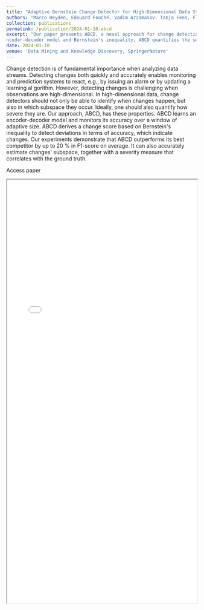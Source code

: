 ```yaml
---
title: "Adaptive Bernstein Change Detector for High-Dimensional Data Streams"
authors: "Marco Heyden, Edouard Fouché, Vadim Arzamasov, Tanja Fenn, Florian Kalinke, Klemens Böhm"
collection: publications
permalink: /publication/2024-01-10-abcd
excerpt: "Our paper presents ABCD, a novel approach for change detection in high-dimensional data streams. ABCD detects changes accurately and provides insights into the specific subspace where changes occur. By leveraging an e
ncoder-decoder model and Bernstein's inequality, ABCD quantifies the severity of changes and outperforms other methods in our experiments."
date: 2024-01-10
venue: 'Data Mining and Knowledge Discovery, SpringerNature'
---
```

Change detection is of fundamental importance when analyzing data streams. Detecting changes both quickly and accurately enables monitoring and prediction systems to react, e.g., by issuing an alarm or by updating a learning al
gorithm. However, detecting changes is challenging when observations are high-dimensional. In high-dimensional data, change detectors should not only be able to identify when changes happen, but also in which subspace they occur. Ideally, one should also quantify how severe they are. Our approach, ABCD, has these properties. ABCD learns an encoder-decoder model and monitors its accuracy over a window of adaptive size. ABCD derives a change score based on Bernstein's inequality to detect deviations in terms
of accuracy, which indicate changes. Our experiments demonstrate that ABCD outperforms its best competitor by up to 20 % in F1-score on average. It can also accurately estimate changes' subspace, together with a severity measure
that correlates with the ground truth.

<a class="btn" style="text-decoration: none;" href="https://doi.org/10.1007/s10618-023-00999-5" rel="permalink">Access paper</a>

<iframe src="/files/abcd_poster.pdf" width="100%" height="1120" type='application/pdf'/>